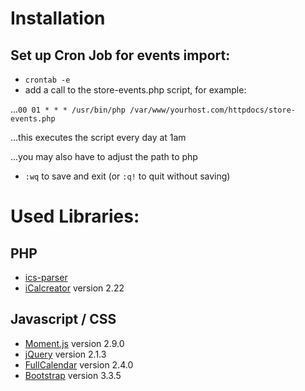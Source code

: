 # Installation
## Set up Cron Job for events import:
* `crontab -e`
* add a call to the store-events.php script, for example:

...`00 01 * * * /usr/bin/php /var/www/yourhost.com/httpdocs/store-events.php`

...this executes the script every day at 1am

...you may also have to adjust the path to php

* `:wq` to save and exit (or `:q!` to quit without saving)

# Used Libraries:
## PHP
* [ics-parser](https://github.com/MartinThoma/ics-parser/)
* [iCalcreator](http://kigkonsult.se/iCalcreator/) version 2.22

## Javascript / CSS
* [Moment.js](http://momentjs.com/) version 2.9.0
* [jQuery](https://jquery.com/) version 2.1.3
* [FullCalendar](http://fullcalendar.io) version 2.4.0
* [Bootstrap](http://getbootstrap.com/) version 3.3.5
